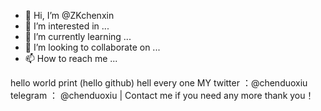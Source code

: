 - 👋 Hi, I’m @ZKchenxin
- 👀 I’m interested in ...
- 🌱 I’m currently learning ...
- 💞️ I’m looking to collaborate on ...
- 📫 How to reach me ...

<!---
ZKchenxin/ZKchenxin is a ✨ special ✨ repository because its `README.md` (this file) appears on your GitHub profile.
You can click the Preview link to take a look at your changes.
--->
hello world 
print (hello github)
hell every one
MY twitter ：@chenduoxiu
telegram ： @chenduoxiu |
Contact me if you need any more thank you！
